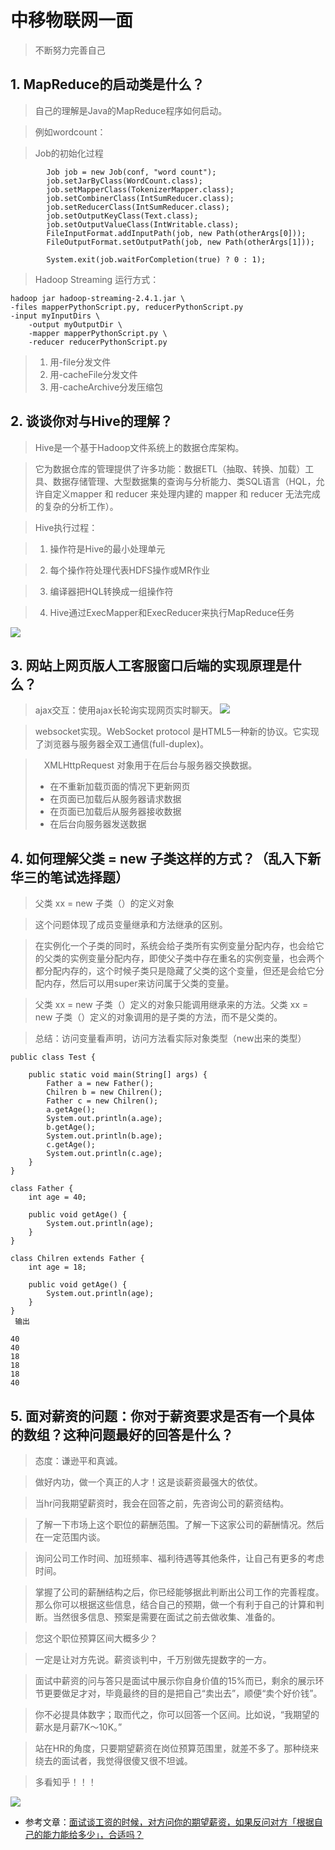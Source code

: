 # 中移物联网一面

> 不断努力完善自己


## 1. MapReduce的启动类是什么？

> 自己的理解是Java的MapReduce程序如何启动。

> 例如wordcount：

> Job的初始化过程
```
        Job job = new Job(conf, "word count"); 
        job.setJarByClass(WordCount.class);
        job.setMapperClass(TokenizerMapper.class);
        job.setCombinerClass(IntSumReducer.class);
        job.setReducerClass(IntSumReducer.class);
        job.setOutputKeyClass(Text.class);
        job.setOutputValueClass(IntWritable.class);
        FileInputFormat.addInputPath(job, new Path(otherArgs[0]));
        FileOutputFormat.setOutputPath(job, new Path(otherArgs[1]));
        
        System.exit(job.waitForCompletion(true) ? 0 : 1);
```
> Hadoop Streaming 运行方式：

```
hadoop jar hadoop-streaming-2.4.1.jar \
-files mapperPythonScript.py, reducerPythonScript.py
-input myInputDirs \
    -output myOutputDir \
    -mapper mapperPythonScript.py \
    -reducer reducerPythonScript.py 
```

> 1. 用-file分发文件
> 2. 用-cacheFile分发文件
> 3. 用-cacheArchive分发压缩包

## 2. 谈谈你对与Hive的理解？

> Hive是一个基于Hadoop文件系统上的数据仓库架构。

> 它为数据仓库的管理提供了许多功能：数据ETL（抽取、转换、加载）工具、数据存储管理、大型数据集的查询与分析能力、类SQL语言（HQL，允许自定义mapper 和 reducer 来处理内建的 mapper 和 reducer 无法完成的复杂的分析工作）。

> Hive执行过程：

> 1. 操作符是Hive的最小处理单元

> 2. 每个操作符处理代表HDFS操作或MR作业

> 3. 编译器把HQL转换成一组操作符

> 4. Hive通过ExecMapper和ExecReducer来执行MapReduce任务 

![](https://pic1.zhimg.com/50/47dbdb72838e5cefc4fc7fde465cfe58_hd.png)

## 3. 网站上网页版人工客服窗口后端的实现原理是什么？

> ajax交互：使用ajax长轮询实现网页实时聊天。
![](http://images2015.cnblogs.com/blog/819496/201511/819496-20151114110929165-1485612934.jpg)

> websocket实现。WebSocket protocol 是HTML5一种新的协议。它实现了浏览器与服务器全双工通信(full-duplex)。

>　XMLHttpRequest 对象用于在后台与服务器交换数据。
> - 在不重新加载页面的情况下更新网页
> - 在页面已加载后从服务器请求数据
> - 在页面已加载后从服务器接收数据
> - 在后台向服务器发送数据

## 4. 如何理解父类 =  new 子类这样的方式？（乱入下新华三的笔试选择题）

> 父类 xx = new 子类（）的定义对象

> 这个问题体现了成员变量继承和方法继承的区别。

> 在实例化一个子类的同时，系统会给子类所有实例变量分配内存，也会给它的父类的实例变量分配内存，即使父子类中存在重名的实例变量，也会两个都分配内存的，这个时候子类只是隐藏了父类的这个变量，但还是会给它分配内存，然后可以用super来访问属于父类的变量。

> 父类 xx = new 子类（）定义的对象只能调用继承来的方法。父类 xx = new 子类（）定义的对象调用的是子类的方法，而不是父类的。

> 总结：访问变量看声明，访问方法看实际对象类型（new出来的类型）

```
public class Test {
 
    public static void main(String[] args) {
        Father a = new Father();
        Chilren b = new Chilren();
        Father c = new Chilren();
        a.getAge();
        System.out.println(a.age);
        b.getAge();
        System.out.println(b.age);
        c.getAge();
        System.out.println(c.age);
    }
}
 
class Father {
    int age = 40;
 
    public void getAge() {
        System.out.println(age);
    }
}
 
class Chilren extends Father {
    int age = 18;
 
    public void getAge() {
        System.out.println(age);
    }
}
 输出
 
40
40
18
18
18
40
```

## 5. 面对薪资的问题：你对于薪资要求是否有一个具体的数组？这种问题最好的回答是什么？

> 态度：谦逊平和真诚。

> 做好内功，做一个真正的人才！这是谈薪资最强大的依仗。

> 当hr问我期望薪资时，我会在回答之前，先咨询公司的薪资结构。

> 了解一下市场上这个职位的薪酬范围。了解一下这家公司的薪酬情况。然后在一定范围内谈。

> 询问公司工作时间、加班频率、福利待遇等其他条件，让自己有更多的考虑时间。

> 掌握了公司的薪酬结构之后，你已经能够据此判断出公司工作的完善程度。那么你可以根据这些信息，结合自己的预期，做一个有利于自己的计算和判断。当然很多信息、预案是需要在面试之前去做收集、准备的。

> 您这个职位预算区间大概多少？

> 一定是让对方先说。薪资谈判中，千万别做先提数字的一方。

> 面试中薪资的问与答只是面试中展示你自身价值的15%而已，剩余的展示环节更要做足才对，毕竟最终的目的是把自己“卖出去”，顺便“卖个好价钱”。

> 你不必提具体数字；取而代之，你可以回答一个区间。比如说，“我期望的薪水是月薪7K～10K。”

> 站在HR的角度，只要期望薪资在岗位预算范围里，就差不多了。那种绕来绕去的面试者，我觉得很傻又很不坦诚。

> 多看知乎！！！

![](https://pic1.zhimg.com/50/v2-7da5935e3bb423e2365171f4d2cc0558_hd.png)
- 参考文章：[面试谈工资的时候，对方问你的期望薪资，如果反问对方「根据自己的能力能给多少」，合适吗？](https://www.zhihu.com/question/20890139)
